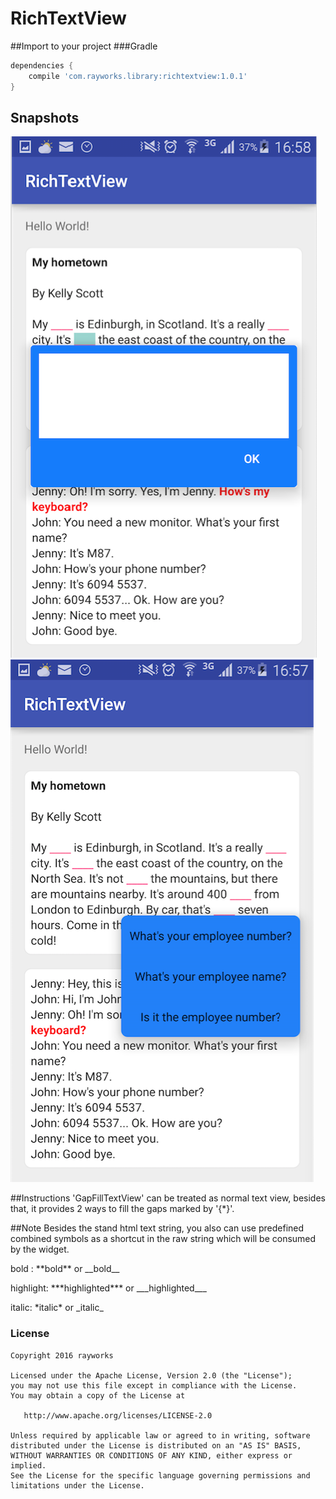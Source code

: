 # RichTextView

##Import to your project
###Gradle
```groovy
dependencies {
    compile 'com.rayworks.library:richtextview:1.0.1'
}
```

## Snapshots
![Editor box](./style-editor.png)
![Popup list](./style-popup.png)

##Instructions
'GapFillTextView' can be treated as normal text view, besides that, it provides 2 ways to fill the 
gaps marked by '{*}'.

##Note
Besides the stand html text string, you also can use predefined combined symbols as a shortcut in 
the raw string which will be consumed by the widget.

bold : \*\*bold\*\* or \_\_bold\_\_

highlight: \*\*\*highlighted\*\*\* or \_\_\_highlighted\_\_\_

italic: \*italic\* or \_italic\_
 
### License
```
Copyright 2016 rayworks

Licensed under the Apache License, Version 2.0 (the "License");
you may not use this file except in compliance with the License.
You may obtain a copy of the License at

   http://www.apache.org/licenses/LICENSE-2.0

Unless required by applicable law or agreed to in writing, software
distributed under the License is distributed on an "AS IS" BASIS,
WITHOUT WARRANTIES OR CONDITIONS OF ANY KIND, either express or implied.
See the License for the specific language governing permissions and
limitations under the License.
```
